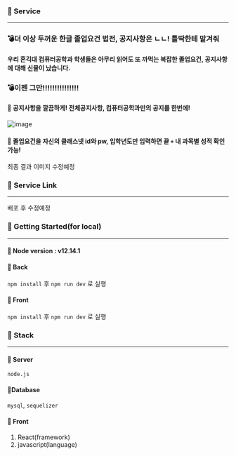 ### :book: Service

---

### :bomb:더 이상 두꺼운 한글 졸업요건 법전, 공지사항은 ㄴㄴ! 틀딱한테 맡겨줘

#### 우리 혼긱대 컴퓨터공학과 학생들은 아무리 읽어도 또 까먹는 복잡한 졸업요건, 공지사항에 대해 신물이 났습니다.

### :bomb:이젠 그만!!!!!!!!!!!!!!!

#### :bug: 공지사항을 깔끔하게! 전체공지사항, 컴퓨터공학과만의 공지를 한번에!

![image](https://user-images.githubusercontent.com/22141521/91717474-8ecee180-ebcc-11ea-9eff-c24c926b91cb.png)

#### :bug: 졸업요건을 자신의 클래스넷 id와 pw, 입학년도만 입력하면 끝 `+` 내 과목별 성적 확인가능!

최종 결과 이미지 수정예정

### :book: Service Link

---

배포 후 수정예정

### :book: Getting Started(for local)

---

#### :bug: Node version : v12.14.1

#### :bug: Back

`npm install` 후 `npm run dev` 로 실행

#### :bug: Front

`npm install` 후 `npm run dev` 로 실행

### :book: Stack

---

#### :bug: Server

`node.js`

#### :bug:Database

`mysql`, `sequelizer`

#### :bug: Front

1. React(framework)
2. javascript(language)
